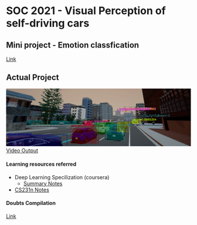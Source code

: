 # SOC 2021 - Visual Perception of self-driving cars



## Mini project - Emotion classfication
[Link](https://github.com/tejalbarnwal/soc_mini_project)

## Actual Project

![](https://github.com/tejalbarnwal/SOC_2021_tejal/blob/master/mrcnn/download.png)
[Video Output](https://github.com/tejalbarnwal/SOC_2021_tejal/blob/master/mrcnn/teju.avi)

#### Learning resources referred
- Deep Learning Specilization (coursera)
  - [Summary Notes](https://github.com/mbadry1/DeepLearning.ai-Summary)
- [CS231n Notes](https://cs231n.github.io/neural-networks-2/#reg)


#### Doubts Compilation
[Link](https://docs.google.com/document/d/1G34XBUqa_HuWPvSbZJ0EKgc2Q5We5AzHsFpnodDDvWw/edit?usp=sharing)
